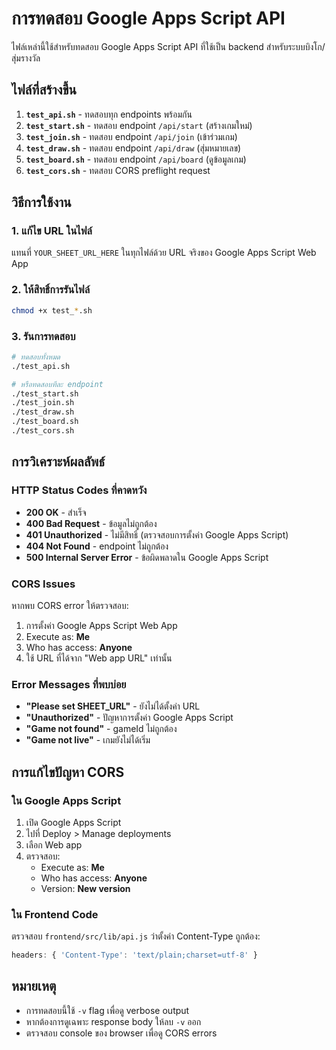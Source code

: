 # การทดสอบ Google Apps Script API

ไฟล์เหล่านี้ใช้สำหรับทดสอบ Google Apps Script API ที่ใช้เป็น backend สำหรับระบบบิงโก/สุ่มรางวัล

## ไฟล์ที่สร้างขึ้น

1. **`test_api.sh`** - ทดสอบทุก endpoints พร้อมกัน
2. **`test_start.sh`** - ทดสอบ endpoint `/api/start` (สร้างเกมใหม่)
3. **`test_join.sh`** - ทดสอบ endpoint `/api/join` (เข้าร่วมเกม)
4. **`test_draw.sh`** - ทดสอบ endpoint `/api/draw` (สุ่มหมายเลข)
5. **`test_board.sh`** - ทดสอบ endpoint `/api/board` (ดูข้อมูลเกม)
6. **`test_cors.sh`** - ทดสอบ CORS preflight request

## วิธีการใช้งาน

### 1. แก้ไข URL ในไฟล์
แทนที่ `YOUR_SHEET_URL_HERE` ในทุกไฟล์ด้วย URL จริงของ Google Apps Script Web App

### 2. ให้สิทธิ์การรันไฟล์
```bash
chmod +x test_*.sh
```

### 3. รันการทดสอบ
```bash
# ทดสอบทั้งหมด
./test_api.sh

# หรือทดสอบทีละ endpoint
./test_start.sh
./test_join.sh
./test_draw.sh
./test_board.sh
./test_cors.sh
```

## การวิเคราะห์ผลลัพธ์

### HTTP Status Codes ที่คาดหวัง
- **200 OK** - สำเร็จ
- **400 Bad Request** - ข้อมูลไม่ถูกต้อง
- **401 Unauthorized** - ไม่มีสิทธิ์ (ตรวจสอบการตั้งค่า Google Apps Script)
- **404 Not Found** - endpoint ไม่ถูกต้อง
- **500 Internal Server Error** - ข้อผิดพลาดใน Google Apps Script

### CORS Issues
หากพบ CORS error ให้ตรวจสอบ:
1. การตั้งค่า Google Apps Script Web App
2. Execute as: **Me**
3. Who has access: **Anyone**
4. ใช้ URL ที่ได้จาก "Web app URL" เท่านั้น

### Error Messages ที่พบบ่อย
- **"Please set SHEET_URL"** - ยังไม่ได้ตั้งค่า URL
- **"Unauthorized"** - ปัญหาการตั้งค่า Google Apps Script
- **"Game not found"** - gameId ไม่ถูกต้อง
- **"Game not live"** - เกมยังไม่ได้เริ่ม

## การแก้ไขปัญหา CORS

### ใน Google Apps Script
1. เปิด Google Apps Script
2. ไปที่ Deploy > Manage deployments
3. เลือก Web app
4. ตรวจสอบ:
   - Execute as: **Me**
   - Who has access: **Anyone**
   - Version: **New version**

### ใน Frontend Code
ตรวจสอบ `frontend/src/lib/api.js` ว่าตั้งค่า Content-Type ถูกต้อง:
```javascript
headers: { 'Content-Type': 'text/plain;charset=utf-8' }
```

## หมายเหตุ
- การทดสอบนี้ใช้ `-v` flag เพื่อดู verbose output
- หากต้องการดูเฉพาะ response body ให้ลบ `-v` ออก
- ตรวจสอบ console ของ browser เพื่อดู CORS errors
